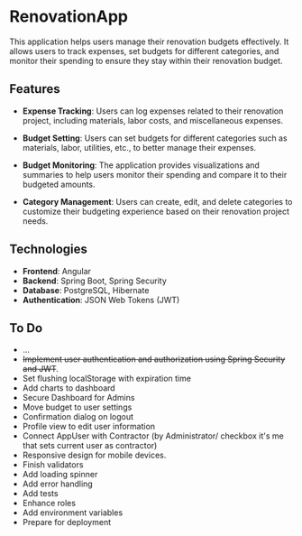 # RenovationApp

This application helps users manage their renovation budgets effectively. It allows users to track expenses, set budgets for different categories, and monitor their spending to ensure they stay within their renovation budget.

## Features

- **Expense Tracking**: Users can log expenses related to their renovation project, including materials, labor costs, and miscellaneous expenses.

- **Budget Setting**: Users can set budgets for different categories such as materials, labor, utilities, etc., to better manage their expenses.

- **Budget Monitoring**: The application provides visualizations and summaries to help users monitor their spending and compare it to their budgeted amounts.

- **Category Management**: Users can create, edit, and delete categories to customize their budgeting experience based on their renovation project needs.

## Technologies

- **Frontend**: Angular
- **Backend**: Spring Boot, Spring Security
- **Database**: PostgreSQL, Hibernate
- **Authentication**: JSON Web Tokens (JWT)


## To Do

- ...
- ~~Implement user authentication and authorization using Spring Security and JWT~~.
- Set flushing localStorage with expiration time
- Add charts to dashboard
- Secure Dashboard for Admins
- Move budget to user settings
- Confirmation dialog on logout
- Profile view to edit user information
- Connect AppUser with Contractor (by Administrator/ checkbox it's me that sets current user as contractor)
- Responsive design for mobile devices.
- Finish validators
- Add loading spinner
- Add error handling
- Add tests
- Enhance roles
- Add environment variables
- Prepare for deployment